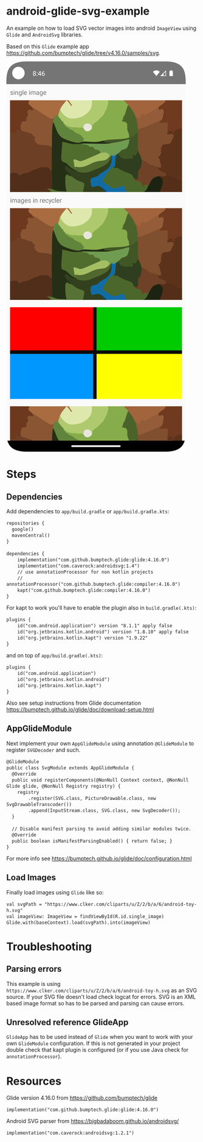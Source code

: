 # android-glide-svg-example

An example on how to load SVG vector images into android `ImageView` using `Glide` and `AndroidSvg`
libraries.

Based on this `Glide` example app https://github.com/bumptech/glide/tree/v4.16.0/samples/svg.

![app screenshot](https://github.com/hanscappelle/android-glide-svg-example/blob/cd0d3185626b2f81b1227fe44ba751016008639e/screenshots/Screenshot_20240228_084619.png)

# Steps

## Dependencies

Add dependencies to `app/build.gradle` or `app/build.gradle.kts`:

```
repositories {
  google()
  mavenCentral()
}

dependencies {
    implementation("com.github.bumptech.glide:glide:4.16.0")
    implementation("com.caverock:androidsvg:1.4")
    // use annotationProcessor for non kotlin projects
    // annotationProcessor("com.github.bumptech.glide:compiler:4.16.0")
    kapt("com.github.bumptech.glide:compiler:4.16.0")
}
```

For kapt to work you'll have to enable the plugin also in `build.gradle(.kts)`:
```
plugins {
    id("com.android.application") version "8.1.1" apply false
    id("org.jetbrains.kotlin.android") version "1.8.10" apply false
    id("org.jetbrains.kotlin.kapt") version "1.9.22"
}
```
and on top of `app/build.gradle(.kts)`:
```
plugins {
    id("com.android.application")
    id("org.jetbrains.kotlin.android")
    id("org.jetbrains.kotlin.kapt")
}
```

Also see setup instructions from Glide documentation https://bumptech.github.io/glide/doc/download-setup.html

## AppGlideModule

Next implement your own `AppGlideModule` using annotation `@GlideModule` to register `SVGDecoder` 
and such.

```
@GlideModule
public class SvgModule extends AppGlideModule {
  @Override
  public void registerComponents(@NonNull Context context, @NonNull Glide glide, @NonNull Registry registry) {
    registry
        .register(SVG.class, PictureDrawable.class, new SvgDrawableTranscoder())
        .append(InputStream.class, SVG.class, new SvgDecoder());
  }

  // Disable manifest parsing to avoid adding similar modules twice.
  @Override
  public boolean isManifestParsingEnabled() { return false; }
}
```

For more info see https://bumptech.github.io/glide/doc/configuration.html

## Load Images

Finally load images using `Glide` like so:

```
val svgPath = "https://www.clker.com/cliparts/u/Z/2/b/a/6/android-toy-h.svg"
val imageView: ImageView = findViewById(R.id.single_image)
Glide.with(baseContext).load(svgPath).into(imageView)
```

# Troubleshooting

## Parsing errors

This example is using `https://www.clker.com/cliparts/u/Z/2/b/a/6/android-toy-h.svg` as an SVG 
source. If your SVG file doesn't load check logcat for errors. SVG is an XML based image format 
so has to be parsed and parsing can cause errors.

## Unresolved reference GlideApp

`GlideApp` has to be used instead of `Glide` when you want to work with your own `GlideModule` 
configuration. If this is not generated in your project double check that kapt plugin is configured
(or if you use Java check for `annotationProcessor`).

# Resources

Glide version 4.16.0 from https://github.com/bumptech/glide
```
implementation("com.github.bumptech.glide:glide:4.16.0")
```

Android SVG parser from https://bigbadaboom.github.io/androidsvg/
```
implementation("com.caverock:androidsvg:1.2.1")
``` 
